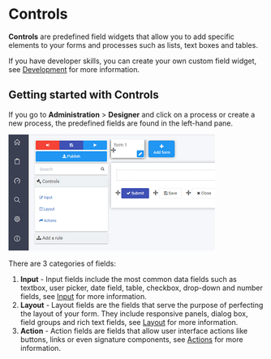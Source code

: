 # Controls

**Controls** are predefined field widgets that allow you to add specific elements to your forms and processes such as lists, text boxes and tables. 

If you have developer skills,  you can create your own custom field widget, see [Development](development/Readme.md) for more information.

## Getting started with Controls ##

If you go to **Administration** > **Designer** and click on a process or create a new process, the predefined fields are found in the left-hand pane.

![Controls](images/controls.png)

There are 3 categories of fields:

1. **Input** - Input fields include the most common data fields such as textbox, user picker, date field, table, checkbox, drop-down and number fields, see [Input](input/ReadMe.md) for more information. 
2. **Layout** - Layout fields are the fields that serve the purpose of perfecting the layout of your form. They include responsive panels, dialog box, field groups and rich text fields, see [Layout](layout/Readme.md) for more information.
3. **Action** - Action fields are fields that allow user interface actions like buttons, links or even signature components, see [Actions](actions/Readme.md) for more information.


